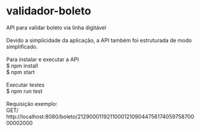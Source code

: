 # validador-boleto
API para validar boleto via linha digitável\
\
Devido a simplicidade da aplicação, a API também foi estruturada de modo simplificado.\
\
Para instalar e executar a API\
$ npm install\
$ npm start\
\
Executar testes\
$ npm run test\
\
Requisição exemplo: \
GET/ http://localhost:8080/boleto/21290001192110001210904475617405975870000002000

